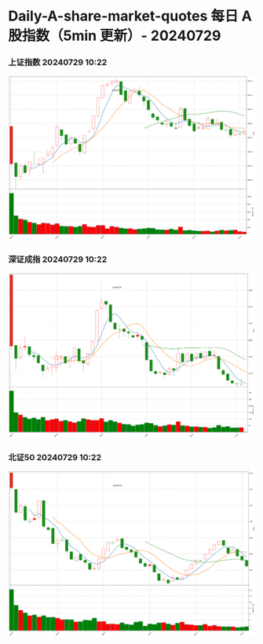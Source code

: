 
# Daily-A-share-market-quotes 每日 A 股指数（5min 更新）- 20240729

### 上证指数 20240729 10:22
![](./fig/2024/7/20240729-sh000001.png)

### 深证成指 20240729 10:22
![](./fig/2024/7/20240729-sz399001.png)

### 北证50 20240729 10:22
![](./fig/2024/7/20240729-bj899050.png)
